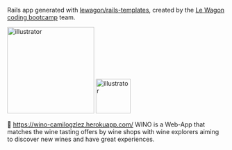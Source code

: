 Rails app generated with [lewagon/rails-templates](https://github.com/lewagon/rails-templates), created by the [Le Wagon coding bootcamp](https://www.lewagon.com) team.


<img src="https://res.cloudinary.com/camilogzlez/image/upload/v1616180272/WINO/wino_rixu7f.png" alt="illustrator" width="auto" height="200"/> <img src="https://res.cloudinary.com/camilogzlez/image/upload/v1612189859/WINO/Logo_Nuevo_d7oiez.png" alt="illustrator" width="auto" height="80"/> 

:wine_glass: https://wino-camilogzlez.herokuapp.com/ 
WINO is a Web-App that matches the wine tasting offers by wine shops with wine explorers aiming to discover new wines and have great experiences.
